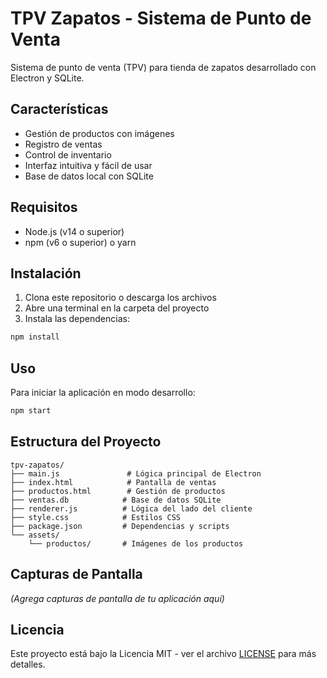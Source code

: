 # TPV Zapatos - Sistema de Punto de Venta

Sistema de punto de venta (TPV) para tienda de zapatos desarrollado con Electron y SQLite.

## Características

- Gestión de productos con imágenes
- Registro de ventas
- Control de inventario
- Interfaz intuitiva y fácil de usar
- Base de datos local con SQLite

## Requisitos

- Node.js (v14 o superior)
- npm (v6 o superior) o yarn

## Instalación

1. Clona este repositorio o descarga los archivos
2. Abre una terminal en la carpeta del proyecto
3. Instala las dependencias:

```bash
npm install
```

## Uso

Para iniciar la aplicación en modo desarrollo:

```bash
npm start
```

## Estructura del Proyecto

```
tpv-zapatos/
├── main.js               # Lógica principal de Electron
├── index.html            # Pantalla de ventas
├── productos.html        # Gestión de productos
├── ventas.db            # Base de datos SQLite
├── renderer.js          # Lógica del lado del cliente
├── style.css            # Estilos CSS
├── package.json         # Dependencias y scripts
└── assets/
    └── productos/       # Imágenes de los productos
```

## Capturas de Pantalla

*(Agrega capturas de pantalla de tu aplicación aquí)*

## Licencia

Este proyecto está bajo la Licencia MIT - ver el archivo [LICENSE](LICENSE) para más detalles.
